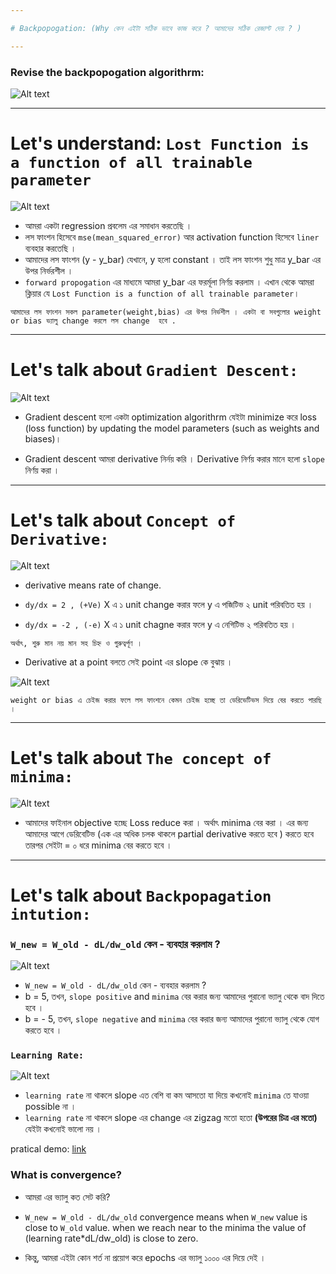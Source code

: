 ```yaml
---

# Backpopogation: (Why কেন এইটা সঠিক ভাবে কাজ করে ? আমাদের সঠিক রেজাল্ট দেয় ? )

---
```


### Revise the backpopogation algorithrm:

![Alt text](image-102.png)


---

# Let's understand: `Lost Function is a function of all trainable parameter`

![Alt text](image-103.png)

- আমরা একটা regression প্রবলেম এর সমাধান করতেছি । 
- লস ফাংশন হিসেবে `mse(mean_squared_error)` আর activation function  হিসেবে `liner` ব্যবহার করতেছি । 
- আমাদের লস ফাংশন (y - y_bar) যেখানে, y হলো constant । তাই লস ফাংশন শুধু মাত্র y_bar এর উপর নির্ভরশীল । 
- `forward propogation` এর মাধ্যমে আমরা y_bar এর ফরর্মূলা নির্ণয় করলাম । এখান থেকে আমরা ক্লিয়ার যে `Lost Function is a function of all trainable parameter`। 

`আমাদের লস ফাংশন সকল parameter(weight,bias) এর উপর নির্ভশীল । একটা বা সবগুলোর weight or bias ভ্যালু change করলে লস change  হবে .`

---

# Let's talk about `Gradient Descent:`

![Alt text](image-104.png)

- Gradient descent হলো একটা optimization algorithrm যেইটা minimize করে loss (loss function) by updating the model parameters (such as weights and biases)।

- Gradient descent আমরা derivative নির্নয় করি । Derivative নির্ণয় করার মানে হলো `slope` নির্ণয় করা । 


---

# Let's talk about `Concept of Derivative:`

![Alt text](image-105.png)

- derivative means rate of change. 

- `dy/dx = 2 , (+Ve)` X এ ১ unit change করার ফলে y এ পজিটিভ ২ unit পরিবতিত হয় । 

- `dy/dx = -2 , (-e)` X এ ১ unit chagne করার ফলে y এ নেগিটিভ ২ পরিবতিত হয় । 

` অর্থাৎ, শুরু মান নয় মান সহ চিহ্ন ও গুরুত্বর্পূণ । `

- Derivative at a point বলতে সেই point এর slope কে বুঝায় । 

![Alt text](image-106.png)

`weight or bias এ চেইজ করার ফলে লস ফাংশনে কেমন চেইজ হচ্ছে তা ডেরিভেটিভস দিয়ে বের করতে পারছি । `

---

# Let's talk about `The concept of minima:`

![Alt text](image-107.png)

- আমাদের ফাইনাল objective হচ্ছে Loss reduce করা । অর্থাৎ minima বের করা । এর জন্য আমাদের আগে ডেরিবেটিভ     (এক এর অধিক চলক থাকলে  partial derivative করতে হবে ) করতে হবে তারপর সেইটা = ০ ধরে minima বের করতে হবে । 

---

# Let's talk about ` Backpopagation intution: `


### `W_new = W_old - dL/dw_old` কেন - ব্যবহার করলাম ? 

![Alt text](image-108.png)

- `W_new = W_old - dL/dw_old` কেন - ব্যবহার করলাম ? 
- b = 5, তখন, `slope positive` and `minima` বের করার জন্য আমাদের পুরানো ভ্যালু থেকে বাদ দিতে হবে । 
- b = - 5, তখন, `slope negative` and `minima` বের করার জন্য আমাদের পুরানো ভ্যালু থেকে যোগ করতে হবে । 


### `Learning Rate:`

![Alt text](image-109.png)

- `learning rate` না থাকলে slope এত বেশি  বা কম আসতো যা দিয়ে কখনোই `minima` তে যাওয়া possible না । 
- `learning rate` না থাকলে slope এর change এর zigzag মতো হতো  **(উপরের চিত্র এর মতো)**  যেইটা কখনোই ভালো নয় । 

pratical demo: [link](https://developers.google.com/machine-learning/crash-course/fitter/graph)


### What is convergence?

- আমরা এর ভ্যালু কত সেট করি? 

- `W_new = W_old - dL/dw_old` convergence means when `W_new` value is close to `W_old` value. when we reach near to the minima the value of (learning rate*dL/dw_old) is close to zero.

- কিন্তু, আমরা এইটা কোন শর্ত না প্রয়োগ করে epochs এর ভ্যালু ১০০০ এর দিয়ে দেই । 


